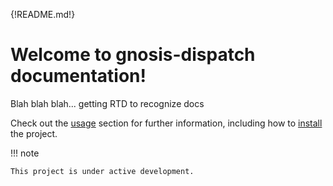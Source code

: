 {!README.md!}

# Welcome to gnosis-dispatch documentation!

Blah blah blah... getting RTD to recognize docs

Check out the [usage](usage) section for further information, including how to [install](usage#installation) the project.

!!! note

    This project is under active development.

